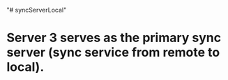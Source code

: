 "# syncServerLocal" 


# Server 3 serves as the primary sync server (sync service from remote to local).
